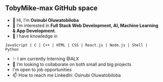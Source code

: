## TobyMike-max GitHub space
- 👋 Hi, I’m **Osinubi Oluwatobiloba**
- 👀 I’m interested in **Full Stack Web Development, AI, Machine Learning & App Development**.
- 🌱 I have knowledge in 
```
JavaScript | C | C++ | HTML | CSS | React.js | Node.js | Shell | Python
```
- ✨ I am currently Interning @ALX 
- 💞️ I’m looking to collaborate on both small and big projects
- I'm open to job opportunities
- 📫 How to reach me LinkedIn: Osinubi Oluwatobiloba

<!---
TobyMike-max/TobyMike-max is a ✨ special ✨ repository because its `README.md` (this file) appears on your GitHub profile.
You can click the Preview link to take a look at your changes.
--->
